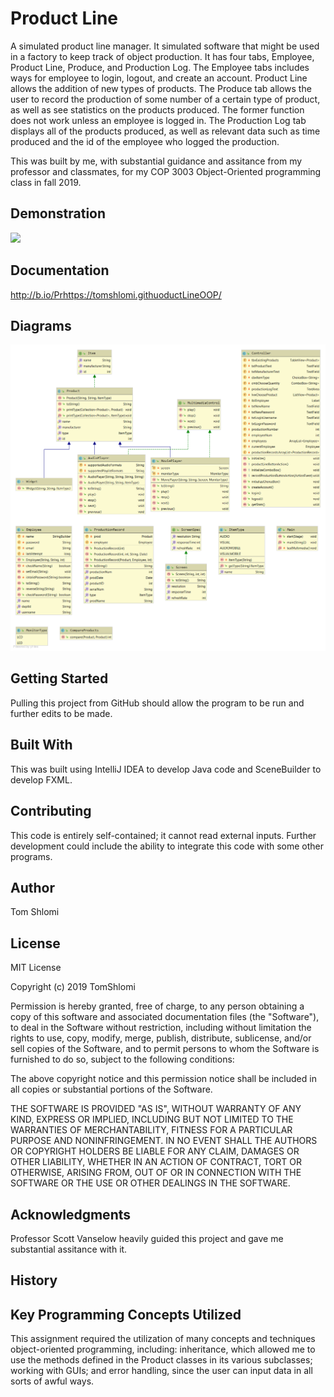 # Product Line
A simulated product line manager. It simulated software that might be used in a factory to keep track of object production. It has four tabs, Employee, Product Line, Produce, and Production Log. The Employee tabs includes ways for employee to login, logout, and create an account. Product Line allows the addition of new types of products. The Produce tab allows the user to record the production of some number of a certain type of product, as well as see statistics on the products produced. The former function does not work unless an employee is logged in. The Production Log tab displays all of the products produced, as well as relevant data such as time produced and the id of the employee who logged the production.

This was built by me, with substantial guidance and assitance from my professor and classmates, for my COP 3003 Object-Oriented programming class in fall 2019.

## Demonstration

![](20191124_004028.gif)

## Documentation

http://b.io/Prhttps://tomshlomi.githuoductLineOOP/

## Diagrams

![](Packagetomsh.png)

## Getting Started

Pulling this project from GitHub should allow the program to be run and further edits to be made.

## Built With

This was built using IntelliJ IDEA to develop Java code and SceneBuilder to develop FXML.

## Contributing

This code is entirely self-contained; it cannot read external inputs. Further development could include the ability to integrate this code with some other programs.

## Author
Tom Shlomi

## License

MIT License

Copyright (c) 2019 TomShlomi

Permission is hereby granted, free of charge, to any person obtaining a copy
of this software and associated documentation files (the "Software"), to deal
in the Software without restriction, including without limitation the rights
to use, copy, modify, merge, publish, distribute, sublicense, and/or sell
copies of the Software, and to permit persons to whom the Software is
furnished to do so, subject to the following conditions:

The above copyright notice and this permission notice shall be included in all
copies or substantial portions of the Software.

THE SOFTWARE IS PROVIDED "AS IS", WITHOUT WARRANTY OF ANY KIND, EXPRESS OR
IMPLIED, INCLUDING BUT NOT LIMITED TO THE WARRANTIES OF MERCHANTABILITY,
FITNESS FOR A PARTICULAR PURPOSE AND NONINFRINGEMENT. IN NO EVENT SHALL THE
AUTHORS OR COPYRIGHT HOLDERS BE LIABLE FOR ANY CLAIM, DAMAGES OR OTHER
LIABILITY, WHETHER IN AN ACTION OF CONTRACT, TORT OR OTHERWISE, ARISING FROM,
OUT OF OR IN CONNECTION WITH THE SOFTWARE OR THE USE OR OTHER DEALINGS IN THE
SOFTWARE.

## Acknowledgments

Professor Scott Vanselow heavily guided this project and gave me substantial assitance with it.

## History


## Key Programming Concepts Utilized

This assignment required the utilization of many concepts and techniques object-oriented programming, including: inheritance, which allowed me to use the methods defined in the Product classes in its various subclasses; working with GUIs; and error handling, since the user can input data in all sorts of awful ways.

